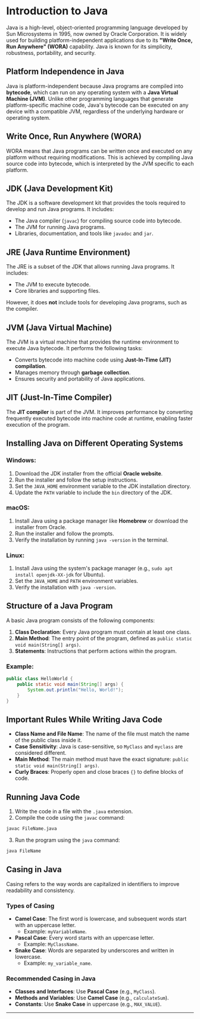 # Introduction to Java

Java is a high-level, object-oriented programming language developed by Sun Microsystems in 1995, now owned by Oracle Corporation. It is widely used for building platform-independent applications due to its **"Write Once, Run Anywhere" (WORA)** capability. Java is known for its simplicity, robustness, portability, and security.

## Platform Independence in Java

Java is platform-independent because Java programs are compiled into **bytecode**, which can run on any operating system with a **Java Virtual Machine (JVM)**. Unlike other programming languages that generate platform-specific machine code, Java's bytecode can be executed on any device with a compatible JVM, regardless of the underlying hardware or operating system.

## Write Once, Run Anywhere (WORA)

WORA means that Java programs can be written once and executed on any platform without requiring modifications. This is achieved by compiling Java source code into bytecode, which is interpreted by the JVM specific to each platform.

## JDK (Java Development Kit)

The JDK is a software development kit that provides the tools required to develop and run Java programs. It includes:

- The Java compiler (`javac`) for compiling source code into bytecode.
- The JVM for running Java programs.
- Libraries, documentation, and tools like `javadoc` and `jar`.

## JRE (Java Runtime Environment)

The JRE is a subset of the JDK that allows running Java programs. It includes:

- The JVM to execute bytecode.
- Core libraries and supporting files.

However, it does **not** include tools for developing Java programs, such as the compiler.

## JVM (Java Virtual Machine)

The JVM is a virtual machine that provides the runtime environment to execute Java bytecode. It performs the following tasks:

- Converts bytecode into machine code using **Just-In-Time (JIT) compilation**.
- Manages memory through **garbage collection**.
- Ensures security and portability of Java applications.

## JIT (Just-In-Time Compiler)

The **JIT compiler** is part of the JVM. It improves performance by converting frequently executed bytecode into machine code at runtime, enabling faster execution of the program.

## Installing Java on Different Operating Systems

### Windows:
1. Download the JDK installer from the official **Oracle website**.
2. Run the installer and follow the setup instructions.
3. Set the `JAVA_HOME` environment variable to the JDK installation directory.
4. Update the `PATH` variable to include the `bin` directory of the JDK.

### macOS:
1. Install Java using a package manager like **Homebrew** or download the installer from Oracle.
2. Run the installer and follow the prompts.
3. Verify the installation by running `java -version` in the terminal.

### Linux:
1. Install Java using the system's package manager (e.g., `sudo apt install openjdk-XX-jdk` for Ubuntu).
2. Set the `JAVA_HOME` and `PATH` environment variables.
3. Verify the installation with `java -version`.

## Structure of a Java Program

A basic Java program consists of the following components:

1. **Class Declaration**: Every Java program must contain at least one class.
2. **Main Method**: The entry point of the program, defined as `public static void main(String[] args)`.
3. **Statements**: Instructions that perform actions within the program.

### Example:

```java
public class HelloWorld {
    public static void main(String[] args) {
        System.out.println("Hello, World!");
    }
}
```

## Important Rules While Writing Java Code

- **Class Name and File Name**: The name of the file must match the name of the public class inside it.
- **Case Sensitivity**: Java is case-sensitive, so `MyClass` and `myclass` are considered different.
- **Main Method**: The main method must have the exact signature: `public static void main(String[] args)`.
- **Curly Braces**: Properly open and close braces `{}` to define blocks of code.

## Running Java Code

1. Write the code in a file with the `.java` extension.
2. Compile the code using the `javac` command:

```bash
javac FileName.java
```

3. Run the program using the `java` command:

```bash
java FileName
```

## Casing in Java

Casing refers to the way words are capitalized in identifiers to improve readability and consistency.

### Types of Casing

- **Camel Case**: The first word is lowercase, and subsequent words start with an uppercase letter. 
  - Example: `myVariableName`.
- **Pascal Case**: Every word starts with an uppercase letter. 
  - Example: `MyClassName`.
- **Snake Case**: Words are separated by underscores and written in lowercase. 
  - Example: `my_variable_name`.

### Recommended Casing in Java

- **Classes and Interfaces**: Use **Pascal Case** (e.g., `MyClass`).
- **Methods and Variables**: Use **Camel Case** (e.g., `calculateSum`).
- **Constants**: Use **Snake Case** in uppercase (e.g., `MAX_VALUE`).

---

